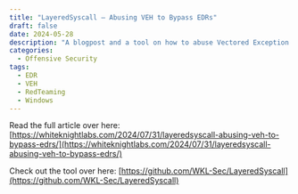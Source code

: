 ```yaml
---
title: "LayeredSyscall – Abusing VEH to Bypass EDRs"
draft: false
date: 2024-05-28
description: "A blogpost and a tool on how to abuse Vectored Exception Handling (VEH) along with indirect syscalls to produce legitimate call stack without manually constructing them."
categories:
  - Offensive Security
tags:
  - EDR
  - VEH
  - RedTeaming
  - Windows
---
```


Read the full article over here: [https://whiteknightlabs.com/2024/07/31/layeredsyscall-abusing-veh-to-bypass-edrs/](https://whiteknightlabs.com/2024/07/31/layeredsyscall-abusing-veh-to-bypass-edrs/)

Check out the tool over here: [https://github.com/WKL-Sec/LayeredSyscall](https://github.com/WKL-Sec/LayeredSyscall)
